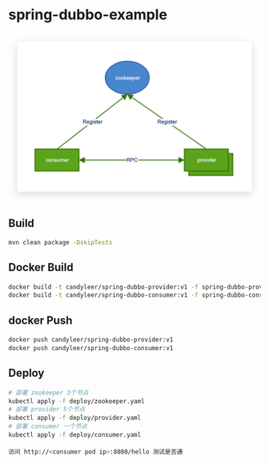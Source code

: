 # spring-dubbo-example
![](./image.jpg)
## Build
```bash
mvn clean package -DskipTests
```

## Docker Build
```bash
docker build -t candyleer/spring-dubbo-provider:v1 -f spring-dubbo-provider/Dockerfile  ./spring-dubbo-provider/
docker build -t candyleer/spring-dubbo-consumer:v1 -f spring-dubbo-consumer/Dockerfile  ./spring-dubbo-consumer/

```

## docker Push
```bash
docker push candyleer/spring-dubbo-provider:v1
docker push candyleer/spring-dubbo-consumer:v1
```

## Deploy
```bash
# 部署 zookeeper 3个节点
kubectl apply -f deploy/zookeeper.yaml
# 部署 provider 5个节点
kubectl apply -f deploy/provider.yaml
# 部署 consumer 一个节点
kubectl apply -f deploy/consumer.yaml

访问 http://<consumer pod ip>:8080/hello 测试是否通
```



